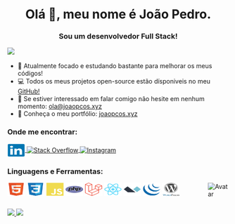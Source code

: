 <h1 align="center">Olá 👋, meu nome é João Pedro.</h1>
<h3 align="center">Sou um desenvolvedor Full Stack!</h3>

<img src="https://komarev.com/ghpvc/?username=joaopcos&label=Profile%20views:&color=0e75b6&style=flat"/>

- 🎯 Atualmente focado e estudando bastante para melhorar os meus códigos!
- 💻 Todos os meus projetos open-source estão dísponiveis no meu <a href="https://github.com/joaopcos">GitHub!</a>
- 📮 Se estiver interessado em falar comigo não hesite em nenhum momento: <a href="mailto:ola@joaopcos.xyz">ola@joaopcos.xyz</a>
- 📝 Conheça o meu portfólio: <a href="https://joaopcos.xyz">joaopcos.xyz</a>

<div style="display: inline_block">
    <h3 align="left">Onde me encontrar:</h3>
    <a href="https://www.linkedin.com/in/joaopcos/">
        <img align="center" alt="LinkedIn" title="LinkedIn" height="30" width="40" src="https://raw.githubusercontent.com/devicons/devicon/master/icons/linkedin/linkedin-original.svg">
    </a>
    <a href="https://stackoverflow.com/users/14793779/joaopcos">
        <img align="center" alt="Stack Overflow" title="Stack Overflow" height="30" width="40" src="https://raw.githubusercontent.com/rahuldkjain/github-profile-readme-generator/master/src/images/icons/Social/stack-overflow.svg">
    </a>
    <a href="https://instagram.com/joaopcos">
        <img align="center" alt="Instagram" title="Instagram" height="30" width="40" src="https://raw.githubusercontent.com/rahuldkjain/github-profile-readme-generator/master/src/images/icons/Social/instagram.svg">
    </a>
</div>


<div style="display: inline_block">
    <h3 align="left">Linguagens e Ferramentas:</h3>
    <img align="center" alt="HTML" height="30" width="40" title="HTML5" src="https://raw.githubusercontent.com/devicons/devicon/master/icons/html5/html5-original.svg">
    <img align="center" alt="CSS" height="30" width="40" title="CSS3" src="https://raw.githubusercontent.com/devicons/devicon/master/icons/css3/css3-original.svg">
    <img align="center" alt="JavaScript" height="30" width="40" title="JavaScript" src="https://raw.githubusercontent.com/devicons/devicon/master/icons/javascript/javascript-plain.svg">
    <img align="center" alt="PHP" height="30" width="40" title="PHP" src="https://raw.githubusercontent.com/devicons/devicon/master/icons/php/php-original.svg">
    <img align="center" alt="Laravel" height="30" width="40" title="Laravel" src="https://raw.githubusercontent.com/devicons/devicon/refs/heads/master/icons/laravel/laravel-original.svg">
    <img align="center" alt="React" height="30" width="40" title="React" src="https://raw.githubusercontent.com/devicons/devicon/refs/heads/master/icons/react/react-original.svg">
    <img align="center" alt="Alpine.js" height="30" width="40" title="Alpine.js" src="https://raw.githubusercontent.com/devicons/devicon/refs/heads/master/icons/alpinejs/alpinejs-original.svg">
    <img align="center" alt="JQuery" height="30" width="40" title="JQuery" src="https://raw.githubusercontent.com/devicons/devicon/master/icons/jquery/jquery-original.svg">
    <img align="center" alt="WordPress" height="30" width="40" title="WordPress" src="https://raw.githubusercontent.com/devicons/devicon/refs/heads/master/icons/wordpress/wordpress-original.svg">
    <img align="right" alt="Avatar" height="48" width="48" src="https://joaopcos.xyz/wp-content/uploads/2024/10/favicon.png">
</div>
  
##
  
<div>
    <a href="https://github.com/joaopcos">
    <img height="130px" src="https://github-readme-stats.vercel.app/api?username=joaopcos&include_all_commits=true&count_private=true&show_icons=true&theme=tokyonight"/>
    <img height="130px" src="https://github-readme-stats.vercel.app/api/top-langs/?username=joaopcos&layout=compact&theme=tokyonight"/>
</div>

